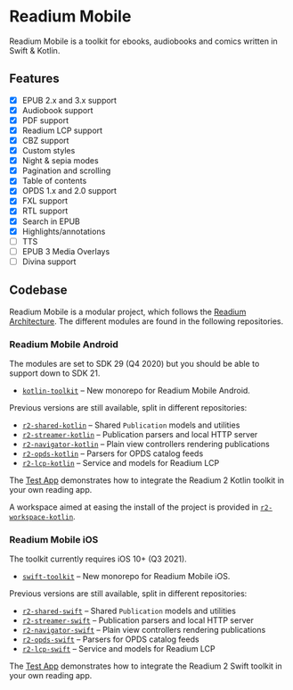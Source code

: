 # Readium Mobile

Readium Mobile is a toolkit for ebooks, audiobooks and comics written in Swift &amp; Kotlin.

## Features

- [x] EPUB 2.x and 3.x support
- [x] Audiobook support
- [x] PDF support
- [x] Readium LCP support
- [x] CBZ support
- [x] Custom styles
- [x] Night & sepia modes
- [x] Pagination and scrolling
- [x] Table of contents
- [x] OPDS 1.x and 2.0 support
- [x] FXL support
- [x] RTL support
- [x] Search in EPUB
- [x] Highlights/annotations
- [ ] TTS
- [ ] EPUB 3 Media Overlays
- [ ] Divina support

## Codebase

Readium Mobile is a modular project, which follows the [Readium Architecture](https://github.com/readium/architecture). The different modules are found in the following repositories.

### Readium Mobile Android

The modules are set to SDK 29 (Q4 2020) but you should be able to support down to SDK 21.

* [`kotlin-toolkit`](https://github.com/readium/kotlin-toolkit) – New monorepo for Readium Mobile Android.

Previous versions are still available, split in different repositories:

* [`r2-shared-kotlin`](https://github.com/readium/r2-shared-kotlin) – Shared `Publication` models and utilities
* [`r2-streamer-kotlin`](https://github.com/readium/r2-streamer-kotlin) – Publication parsers and local HTTP server
* [`r2-navigator-kotlin`](https://github.com/readium/r2-navigator-kotlin) – Plain view controllers rendering publications
* [`r2-opds-kotlin`](https://github.com/readium/r2-opds-kotlin) – Parsers for OPDS catalog feeds
* [`r2-lcp-kotlin`](https://github.com/readium/r2-lcp-kotlin) – Service and models for Readium LCP

The [Test App](https://github.com/readium/r2-testapp-kotlin) demonstrates how to integrate the Readium 2 Kotlin toolkit in your own reading app.

A workspace aimed at easing the install of the project is provided in [`r2-workspace-kotlin`](https://github.com/readium/r2-workspace-kotlin).

### Readium Mobile iOS

The toolkit currently requires iOS 10+ (Q3 2021).

* [`swift-toolkit`](https://github.com/readium/swift-toolkit) – New monorepo for Readium Mobile iOS.

Previous versions are still available, split in different repositories:

* [`r2-shared-swift`](https://github.com/readium/r2-shared-swift) – Shared `Publication` models and utilities
* [`r2-streamer-swift`](https://github.com/readium/r2-streamer-swift) – Publication parsers and local HTTP server
* [`r2-navigator-swift`](https://github.com/readium/r2-navigator-swift) – Plain view controllers rendering publications
* [`r2-opds-swift`](https://github.com/readium/r2-opds-swift) – Parsers for OPDS catalog feeds
* [`r2-lcp-swift`](https://github.com/readium/r2-lcp-swift) – Service and models for Readium LCP

The [Test App](https://github.com/readium/r2-testapp-swift) demonstrates how to integrate the Readium 2 Swift toolkit in your own reading app.
